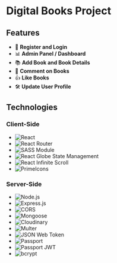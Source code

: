 # Digital Books Project

## Features

- 🔑 **Register and Login**
- 📊 **Admin Panel / Dashboard**
- 📚 **Add Book and Book Details**
- 💬 **Comment on Books**
- 👍 **Like Books**
- 🛠️ **Update User Profile**

## Technologies

### Client-Side

- ![React](https://img.shields.io/badge/React-18.2.0-blue?logo=react)
- ![React Router](https://img.shields.io/badge/React%20Router-CA4245?logo=react-router)
- ![SASS Module](https://img.shields.io/badge/SASS%20Module-CC6699?logo=sass&logoColor=white)
- ![React Globe State Management](https://img.shields.io/badge/React%20Globe%20State%20Management-61DAFB?logo=react)
- ![React Infinite Scroll](https://img.shields.io/badge/React%20Infinite%20Scroll-61DAFB?logo=react)
- ![PrimeIcons](https://img.shields.io/badge/PrimeIcons-2C3E50?logo=primeicons)

### Server-Side

- ![Node.js](https://img.shields.io/badge/Node.js-20.14-green?logo=node.js)
- ![Express.js](https://img.shields.io/badge/Express.js-000000?logo=express)
- ![CORS](https://img.shields.io/badge/CORS-000000?logo=cors)
- ![Mongoose](https://img.shields.io/badge/Mongoose-880000?logo=mongoose)
- ![Cloudinary](https://img.shields.io/badge/Cloudinary-3448C5?logo=cloudinary)
- ![Multer](https://img.shields.io/badge/Multer-4CAF50?logo=node.js)
- ![JSON Web Token](https://img.shields.io/badge/JSON%20Web%20Token-000000?logo=jsonwebtokens)
- ![Passport](https://img.shields.io/badge/Passport-34E27A?logo=passport)
- ![Passport JWT](https://img.shields.io/badge/Passport%20JWT-34E27A?logo=passport)
- ![bcrypt](https://img.shields.io/badge/bcrypt-003A70?logo=lock)
